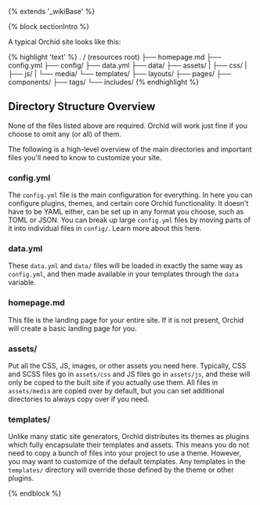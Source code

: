 ---
---

{% extends '_wikiBase' %}

{% block sectionIntro %}

A typical Orchid site looks like this:

{% highlight 'text' %}
. / (resources root)
├── homepage.md
├── config.yml
├── config/
├── data.yml
├── data/
├── assets/
|   ├── css/
|   ├── js/
|   └── media/
└── templates/
    ├── layouts/
    ├── pages/
    ├── components/
    ├── tags/
    └── includes/
{% endhighlight %}

## Directory Structure Overview

None of the files listed above are required. Orchid will work just fine if you choose to omit any (or all) of them. 

The following is a high-level overview of the main directories and important files you'll need to know to customize your
site.

### config.yml

The `config.yml` file is the main configuration for everything. In here you can configure plugins, themes, and certain
core Orchid functionality. It doesn't have to be YAML either, can be set up in any format you choose, such as TOML or 
JSON. You can break up large `config.yml` files by moving parts of it into individual files in `config/`. Learn more 
about this here. 

### data.yml

These `data.yml` and `data/` files will be loaded in exactly the same way as `config.yml`, and then made available in 
your templates through the `data` variable. 

### homepage.md

This file is the landing page for your entire site. If it is not present, Orchid will create a basic landing page for 
you.

### assets/

Put all the CSS, JS, images, or other assets you need here. Typically, CSS and SCSS files go in `assets/css` and JS 
files go in `assets/js`, and these will only be coped to the built site if you actually use them. All files in 
`assets/media` are copied over by default, but you can set additional directories to always copy over if you need.

### templates/

Unlike many static site generators, Orchid distributes its themes as plugins which fully encapsulate their templates and
assets. This means you do not need to copy a bunch of files into your project to use a theme. However, you may want to
customize of the default templates. Any templates in the `templates/` directory will override those defined by the theme
or other plugins.

{% endblock %}
